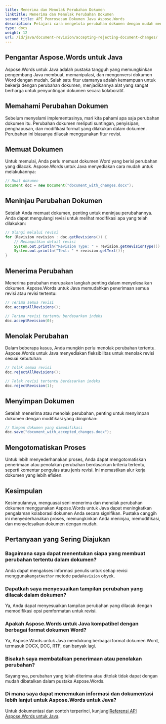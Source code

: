 ```yaml
---
title: Menerima dan Menolak Perubahan Dokumen
linktitle: Menerima dan Menolak Perubahan Dokumen
second_title: API Pemrosesan Dokumen Java Aspose.Words
description: Pelajari cara mengelola perubahan dokumen dengan mudah menggunakan Aspose.Words untuk Java. Terima dan tolak revisi dengan mudah.
type: docs
weight: 12
url: /id/java/document-revision/accepting-rejecting-document-changes/
---
```


## Pengantar Aspose.Words untuk Java

Aspose.Words untuk Java adalah pustaka tangguh yang memungkinkan pengembang Java membuat, memanipulasi, dan mengonversi dokumen Word dengan mudah. Salah satu fitur utamanya adalah kemampuan untuk bekerja dengan perubahan dokumen, menjadikannya alat yang sangat berharga untuk penyuntingan dokumen secara kolaboratif.

## Memahami Perubahan Dokumen

Sebelum menyelami implementasinya, mari kita pahami apa saja perubahan dokumen itu. Perubahan dokumen meliputi suntingan, penyisipan, penghapusan, dan modifikasi format yang dilakukan dalam dokumen. Perubahan ini biasanya dilacak menggunakan fitur revisi.

## Memuat Dokumen

Untuk memulai, Anda perlu memuat dokumen Word yang berisi perubahan yang dilacak. Aspose.Words untuk Java menyediakan cara mudah untuk melakukannya:

```java
// Muat dokumen
Document doc = new Document("document_with_changes.docx");
```

## Meninjau Perubahan Dokumen

Setelah Anda memuat dokumen, penting untuk meninjau perubahannya. Anda dapat mengulangi revisi untuk melihat modifikasi apa yang telah dilakukan:

```java
// Ulangi melalui revisi
for (Revision revision : doc.getRevisions()) {
    // Menampilkan detail revisi
    System.out.println("Revision Type: " + revision.getRevisionType());
    System.out.println("Text: " + revision.getText());
}
```

## Menerima Perubahan

Menerima perubahan merupakan langkah penting dalam menyelesaikan dokumen. Aspose.Words untuk Java memudahkan penerimaan semua revisi atau revisi tertentu:

```java
// Terima semua revisi
doc.acceptAllRevisions();

// Terima revisi tertentu berdasarkan indeks
doc.acceptRevision(0);
```

## Menolak Perubahan

Dalam beberapa kasus, Anda mungkin perlu menolak perubahan tertentu. Aspose.Words untuk Java menyediakan fleksibilitas untuk menolak revisi sesuai kebutuhan:

```java
// Tolak semua revisi
doc.rejectAllRevisions();

// Tolak revisi tertentu berdasarkan indeks
doc.rejectRevision(1);
```

## Menyimpan Dokumen

Setelah menerima atau menolak perubahan, penting untuk menyimpan dokumen dengan modifikasi yang diinginkan:

```java
// Simpan dokumen yang dimodifikasi
doc.save("document_with_accepted_changes.docx");
```

## Mengotomatiskan Proses

Untuk lebih menyederhanakan proses, Anda dapat mengotomatiskan penerimaan atau penolakan perubahan berdasarkan kriteria tertentu, seperti komentar pengulas atau jenis revisi. Ini memastikan alur kerja dokumen yang lebih efisien.

## Kesimpulan

Kesimpulannya, menguasai seni menerima dan menolak perubahan dokumen menggunakan Aspose.Words untuk Java dapat meningkatkan pengalaman kolaborasi dokumen Anda secara signifikan. Pustaka canggih ini menyederhanakan proses, memungkinkan Anda meninjau, memodifikasi, dan menyelesaikan dokumen dengan mudah.

## Pertanyaan yang Sering Diajukan

### Bagaimana saya dapat menentukan siapa yang membuat perubahan tertentu dalam dokumen?

 Anda dapat mengakses informasi penulis untuk setiap revisi menggunakan`getAuthor` metode pada`Revision` obyek.

### Dapatkah saya menyesuaikan tampilan perubahan yang dilacak dalam dokumen?

Ya, Anda dapat menyesuaikan tampilan perubahan yang dilacak dengan memodifikasi opsi pemformatan untuk revisi.

### Apakah Aspose.Words untuk Java kompatibel dengan berbagai format dokumen Word?

Ya, Aspose.Words untuk Java mendukung berbagai format dokumen Word, termasuk DOCX, DOC, RTF, dan banyak lagi.

### Bisakah saya membatalkan penerimaan atau penolakan perubahan?

Sayangnya, perubahan yang telah diterima atau ditolak tidak dapat dengan mudah dibatalkan dalam pustaka Aspose.Words.

### Di mana saya dapat menemukan informasi dan dokumentasi lebih lanjut untuk Aspose.Words untuk Java?

 Untuk dokumentasi dan contoh terperinci, kunjungi[Referensi API Aspose.Words untuk Java](https://reference.aspose.com/words/java/).